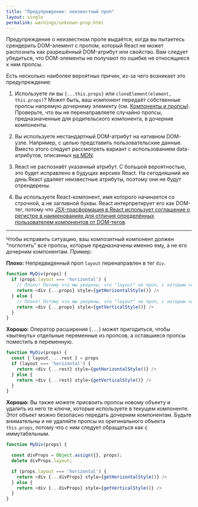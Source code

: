 ```yaml
---
title: "Предупреждение: неизвестный проп"
layout: single
permalink: warnings/unknown-prop.html
---
```


Предупреждение о неизвестном пропе выдаётся, когда вы пытаетесь срендерить DOM-элемент с пропом, который React не может распознать как разрешённый DOM-атрибут или свойство. Вам следует убедиться, что DOM-элементы не получают по ошибке не относящиеся к ним пропсы.

Есть несколько наиболее вероятных причин, из-за чего возникает это предупреждение:

1. Используете ли вы `{...this.props}` или `cloneElement(element, this.props)`? Может быть, ваш компонент передаёт собственные пропсы напрямую дочернему элементу (см. [Компоненты и пропсы](/docs/transferring-props.html)). Проверьте, что вы не перенаправляете случайно пропсы, предназначенные для родительского компонента, в дочерние компоненты.

2. Вы используете нестандартный DOM-атрибут на нативном DOM-узле. Например, с целью представить пользовательские данные. Вместо этого следует рассмотреть вариант с использованием data-атрибутов, описанных [на MDN](https://developer.mozilla.org/ru/docs/Web/Guide/HTML/Using_data_attributes).

3. React не распознаёт указанный атрибут. С большой вероятностью, это будет исправлено в будущих версиях React. На сегодняшний же день React удаляет неизвестные атрибуты, поэтому они не будут отрендерены.

4. Вы используете React-компонент, имя которого начинается со строчной, а не заглавной буквы. React интерпретирует его как DOM-тег, потому что [JSX-трасформация в React использует соглашение о регистре в наименованиях для отличия определённых пользователем компонентов от DOM-тегов](/docs/jsx-in-depth.html#user-defined-components-must-be-capitalized).

---

Чтобы исправить ситуацию, ваш композитный компонент должен "поглотить" все пропсы, которые предназначены именно ему, а не его дочерним компонентам. Пример:

**Плохо:** Непредвиденный проп `layout` перенаправлен в тег `div`.

```js
function MyDiv(props) {
  if (props.layout === 'horizontal') {
    // Плохо! Потому что мы уверены, что "layout" не проп, с которым <div> работает.
    return <div {...props} style={getHorizontalStyle()} />
  } else {
    // Плохо! Потому что мы уверены, что "layout" не проп, с которым <div> работает.
    return <div {...props} style={getVerticalStyle()} />
  }
}
```

**Хорошо:** Оператор расширения (`...`) может пригодиться, чтобы «вытянуть» отдельные переменные из пропсов, а оставшиеся пропсы поместить в переменную.

```js
function MyDiv(props) {
  const { layout, ...rest } = props
  if (layout === 'horizontal') {
    return <div {...rest} style={getHorizontalStyle()} />
  } else {
    return <div {...rest} style={getVerticalStyle()} />
  }
}
```

**Хорошо:** Вы также можете присвоить пропсы новому объекту и удалить из него те ключи, которые используете в текущем компоненте. Этот объект можно безопасно передать дочерним компонентам. Будьте внимательны и не удаляйте пропсы из оригинального объекта `this.props`, потому что с ним следует обращаться как с иммутабельным.

```js
function MyDiv(props) {

  const divProps = Object.assign({}, props);
  delete divProps.layout;

  if (props.layout === 'horizontal') {
    return <div {...divProps} style={getHorizontalStyle()} />
  } else {
    return <div {...divProps} style={getVerticalStyle()} />
  }
}
```
